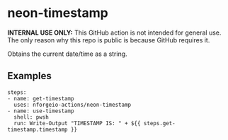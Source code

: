 # neon-timestamp

**INTERNAL USE ONLY:** This GitHub action is not intended for general use.  The only reason why this repo is public is because GitHub requires it.

Obtains the current date/time as a string.

## Examples

```
steps:
- name: get-timestamp
  uses: nforgeio-actions/neon-timestamp 
- name: use-timestamp
  shell: pwsh
  run: Write-Output "TIMESTAMP IS: " + ${{ steps.get-timestamp.timestamp }}
```

